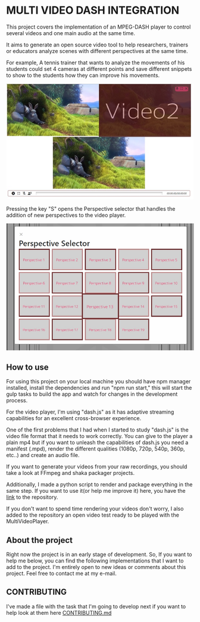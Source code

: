 # MULTI VIDEO DASH INTEGRATION

This project covers the implementation of an MPEG-DASH player to control several videos and one main audio at the same time.

It aims to generate an open source video tool to help researchers, trainers or educators analyze scenes with different perspectives at the same time.

For example, A tennis trainer that wants to analyze the movements of his students could set 4 cameras at different points and save different snippets to show to the students how they can improve his movements.

![alt text](coverImage.jpg "MultiVideoPlayer with 3 perpectives loaded")

Pressing the key "S" opens the Perspective selector that handles the addition of new perspectives to the video player.

![alt text](PerspectiveSelector.jpg "Perspective Selector with dummy images")


## How to use

For using this project on your local machine you should have npm manager installed, install the dependencies and run "npm run start," this will start the gulp tasks to build the app and watch for changes in the development process.

For the video player, I'm using "dash.js" as it has adaptive streaming capabilities for an excellent cross-browser experience.

One of the first problems that I had when I started to study "dash.js" is the video file format that it needs to work correctly. You can give to the player a plain mp4 but if you want to unleash the capabilities of dash.js you need a manifest (.mpd), render the different qualities (1080p, 720p, 540p, 360p, etc..) and create an audio file.

If you want to generate your videos from your raw recordings, you should take a look at FFmpeg and shaka packager projects.

Additionally, I made a python script to render and package everything in the same step. If you want to use it(or help me improve it) here, you have the [link](https://github.com/Olcina/Py2DASH)  to the repository.

If you don't want to spend time rendering your videos don't worry, I also added to the repository an open video test ready to be played with the MultiVideoPlayer.

##  About the project

Right now the project is in an early stage of development. So, If you want to help me below, you can find the following implementations that I want to add to the project. I'm entirely open to new ideas or comments about this project. Feel free to contact me at my e-mail.


## CONTRIBUTING

I've made a file with the task that I'm going to develop next if you want to help look at them here [CONTRIBUTING.md](./CONTRIBUTING.md)